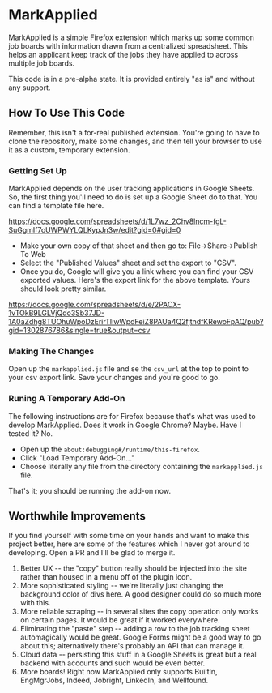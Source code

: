 # MarkApplied
MarkApplied is a simple Firefox extension which marks up some common job boards with information drawn from a centralized spreadsheet.  This helps an applicant keep track of the jobs they have applied to across multiple job boards.

This code is in a pre-alpha state. It is provided entirely "as is" and without any support.

## How To Use This Code
Remember, this isn't a for-real published extension. You're going to have to clone the repository, make some changes, and then tell your browser to use it as a custom, temporary extension.

### Getting Set Up

MarkApplied depends on the user tracking applications in Google Sheets.  So, the first thing you'll need to do is set up a Google Sheet do to that.  You can find a template file here.

https://docs.google.com/spreadsheets/d/1L7wz_2Chv8lncm-fgL-SuGgmIf7oUWPWYLQLKypJn3w/edit?gid=0#gid=0

* Make your own copy of that sheet and then go to: File->Share->Publish To Web
* Select the "Published Values" sheet and set the export to "CSV".  
* Once you do, Google will give you a link where you can find your CSV exported values. Here's the export link for the above template. Yours should look pretty similar.

https://docs.google.com/spreadsheets/d/e/2PACX-1vTOkB9LGLVjQdo3Sb37JD-1A0aZdhg8TUOhuWpoDzErirTIiwWpdFeiZ8PAUa4Q2fjtndfKRewoFpAQ/pub?gid=1302876786&single=true&output=csv

### Making The Changes

Open up the `markapplied.js` file and se the `csv_url` at the top to point to your csv export link. Save your changes and you're good to go.

### Runing A Temporary Add-On

The following instructions are for Firefox because that's what was used to develop MarkApplied.  Does it work in Google Chrome? Maybe. Have I tested it? No. 

* Open up the `about:debugging#/runtime/this-firefox`.  
* Click "Load Temporary Add-On..."
* Choose literally any file from the directory containing the `markapplied.js` file.

That's it; you should be running the add-on now. 

## Worthwhile Improvements
If you find yourself with some time on your hands and want to make this project better, here are some of the features which I never got around to developing.  Open a PR and I'll be glad to merge it.

1. Better UX -- the "copy" button really should be injected into the site rather than housed in a menu off of the plugin icon.
2. More sophisticated styling -- we're literally just changing the background color of divs here.  A good designer could do so much more with this.
3. More reliable scraping -- in several sites the copy operation only works on certain pages.  It would be great if it worked everywhere.
4. Eliminating the "paste" step -- adding a row to the job tracking sheet automagically would be great. Google Forms might be a good way to go about this; alternatively there's probably an API that can manage it.
5. Cloud data -- persisting this stuff in a Google Sheets is great but a real backend with accounts and such would be even better.  
6. More boards!  Right now MarkApplied only supports BuiltIn, EngMgrJobs, Indeed, Jobright, LinkedIn, and Wellfound.
